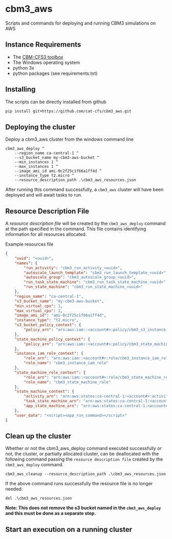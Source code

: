 # cbm3_aws

Scripts and commands for deploying and running CBM3 simulations on AWS

## Instance Requirements

* The [CBM-CFS3 toolbox](https://www.nrcan.gc.ca/climate-change/impacts-adaptations/climate-change-impacts-forests/carbon-accounting/carbon-budget-model/13107)
* The Windows operating system
* python 3x
* python packages (see requirements.txt)

## Installing

The scripts can be directly installed from github

```bash
pip install git+https://github.com/cat-cfs/cbm3_aws.git
```

## Deploying the cluster

Deploy a cbm3_aws cluster from the windows command line

```
cbm3_aws_deploy ^
    --region_name ca-central-1 ^
    --s3_bucket_name my-cbm3-aws-bucket ^
    --min_instances 1 ^
    --max_instances 1 ^
    --image_ami_id ami-0c2f25c1f66a1ff4d ^
    --instance_type t2.micro ^
    --resource_description_path .\cbm3_aws_resources.json
```

After running this command successfully, a `cbm3_aws` cluster will have been deployed and will await tasks to run.

## Resource Description File

A *resource description file* will be created by the `cbm3_aws_deploy` command at the path specified in the command. This file contains identifying information for all resources allocated.

Example resources file

```json
{
    "uuid": "<uuid>",
    "names": {
        "run_activity": "cbm3_run_activity_<uuid>",
        "autoscale_launch_template": "cbm3_run_launch_template_<uuid>",
        "autoscale_group": "cbm3_autoscale_group_<uuid>",
        "run_task_state_machine": "cbm3_run_task_state_machine_<uuid>",
        "run_state_machine": "cbm3_run_state_machine_<uuid>"
    },
    "region_name": "ca-central-1",
    "s3_bucket_name": "my-cbm3-aws-bucket",
    "min_virtual_cpu": 1,
    "max_virtual_cpu": 1,
    "image_ami_id": "ami-0c2f25c1f66a1ff4d",
    "instance_type": "t2.micro",
    "s3_bucket_policy_context": {
        "policy_arn": "arn:aws:iam::<account#>:policy/cbm3_s3_instance_policy"
    },
    "state_machine_policy_context": {
        "policy_arn": "arn:aws:iam::<account#>:policy/cbm3_state_machine_policy"
    },
    "instance_iam_role_context": {
        "role_arn": "arn:aws:iam::<account#>:role/cbm3_instance_iam_role",
        "role_name": "cbm3_instance_iam_role"
    },
    "state_machine_role_context": {
        "role_arn": "arn:aws:iam::<account#>:role/cbm3_state_machine_role",
        "role_name": "cbm3_state_machine_role"
    },
    "state_machine_context": {
        "activity_arn": "arn:aws:states:ca-central-1:<account#>:activity:cbm3_run_activity_<uuid>",
        "task_state_machine_arn": "arn:aws:states:ca-central-1:<account#>:stateMachine:cbm3_run_task_state_machine_<uuid>",
        "app_state_machine_arn": "arn:aws:states:ca-central-1:<account#>:stateMachine:cbm3_run_state_machine_<uuid>"
    },
    "user_data": "<script><app_run_command></script>"
}
```



## Clean up the cluster

Whether or not the cbm3_aws_deploy command executed successfully or not, the cluster, or partially allocated cluster, can be deallocated with the following command passing the `resource description file` created by the `cbm3_aws_deploy` command.

```
cbm3_aws_cleanup --resource_description_path .\cbm3_aws_resources.json
```

If the above command runs successfully the resource file is no longer needed:

```
del .\cbm3_aws_resources.json
```

**Note: This does not remove the s3 bucket named in the  `cbm3_aws_deploy` and this must be done as a separate step.**

## Start an execution on a running cluster
